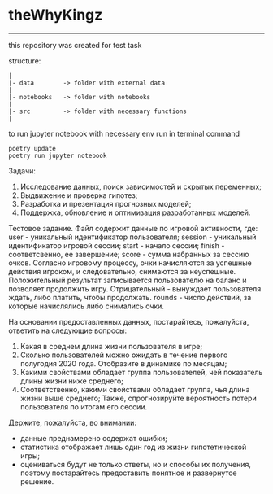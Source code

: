# theWhyKingz
---
this repository was created for test task

structure:
```
|
|- data        -> folder with external data
|
|- notebooks   -> folder with notebooks
|
|- src         -> folder with necessary functions
|
 ```
 
to run jupyter notebook with necessary env run in terminal command

```
poetry update
poetry run jupyter notebook
```

Задачи:
1. Исследование данных, поиск зависимостей и скрытых переменных;
2. Выдвижение и проверка гипотез;
3. Разработка и презентация прогнозных моделей;
4. Поддержка, обновление и оптимизация разработанных моделей.


Тестовое задание.
Файл содержит данные по игровой активности, где:
user - уникальный идентификатор пользователя;
session - уникальный идентификатор игровой сессии;
start - начало сессии;
finish - соответсвенно, ее завершение;
score - сумма набранных за сессию очков. Согласно игровому процессу, очки начисляются за успешные действия игроком, и следовательно, снимаются за неуспешные.
	Положительный результат записывается пользователю на баланс и позволяет продолжить игру. Отрицательный - вынуждает пользователя ждать, либо платить, чтобы продолжать.
rounds - число действий, за которые начислялись либо снимались очки.

На основании предоставленных данных, постарайтесь, пожалуйста, ответить на следующие вопросы:
1. Какая в среднем длина жизни пользователя в игре;
2. Сколько пользователей можно ожидать в течение первого полугодия 2020 года. Отобразите в динамике по месяцам;
3. Какими свойствами обладает группа пользователей, чей показатель длины жизни ниже среднего;
4. Соответственно, какими свойствами обладает группа, чья длина жизни выше среднего;
Также, спрогнозируйте вероятность потери пользователя по итогам его сессии.

Держите, пожалуйста, во внимании:
 - данные преднамерено содержат ошибки;
 - статистика отображает лишь один год из жизни гипотетической игры;
 - оцениваться будут не только ответы, но и способы их получения, поэтому постарайтесь предоставить понятное и развернутое решение.

